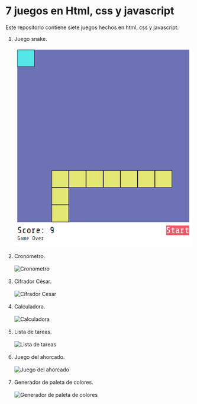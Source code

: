 # 7 juegos en Html, css y javascript
Este repositorio contiene siete juegos hechos en html, css y javascript:
1. Juego snake. <br><br> ![Juego snake](img/snake.png) <br><br>
2. Cronómetro. <br><br> ![Cronometro](https://www.shutterstock.com/image-vector/iron-stopwatch-counts-time-catch-260nw-1709422597.jpg)  <br><br>
2. Cifrador César. <br><br> ![Cifrador Cesar](https://i.ytimg.com/vi/7A4pdwpT10Q/maxresdefault.jpg) <br><br>
4. Calculadora. <br><br> ![Calculadora](https://ideakreativa.net/wp-content/uploads/2022/10/caculadoras-css.jpg) <br><br>
5. Lista de tareas. <br><br> ![Lista de tareas](https://i.ytimg.com/vi/P03OPwNmDKs/maxresdefault.jpg) <br><br>
6. Juego del ahorcado. <br><br> ![Juego del ahorcado](https://www.shutterstock.com/image-vector/gallows-nolan-icon-simple-thin-600nw-1565010625.jpg) <br><br>
7. Generador de paleta de colores. <br><br> ![Generador de paleta de colores](https://i.ytimg.com/vi/8BeLcqZl1hs/maxresdefault.jpg) <br><br>
